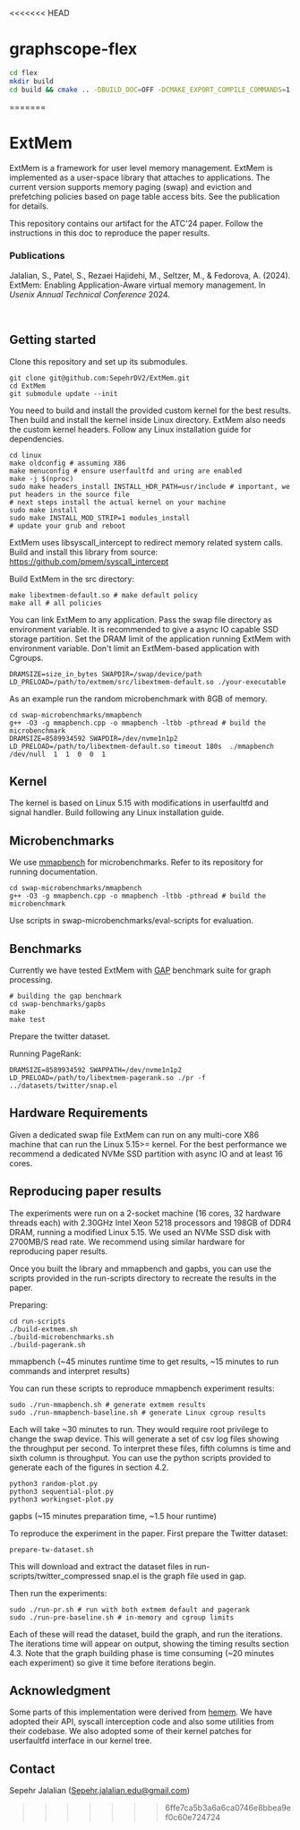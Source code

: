 <<<<<<< HEAD
# graphscope-flex

```bash
cd flex
mkdir build
cd build && cmake .. -DBUILD_DOC=OFF -DCMAKE_EXPORT_COMPILE_COMMANDS=1 && make -j
```
=======


# ExtMem

ExtMem is a framework for user level memory management. ExtMem is implemented as a user-space library that attaches to applications. The current version supports memory paging (swap) and eviction and prefetching policies based on page table access bits. See the publication for details.

This repository contains our artifact for the ATC'24 paper. Follow the instructions in this doc to reproduce the paper results. 

### Publications
Jalalian, S., Patel, S., Rezaei Hajidehi, M., Seltzer, M., & Fedorova, A. (2024). ExtMem: Enabling Application-Aware virtual memory management. In  _Usenix Annual Technical Conference_ 2024.

‌
## Getting started

Clone this repository and set up its submodules. 

    git clone git@github.com:SepehrDV2/ExtMem.git
    cd ExtMem
    git submodule update --init


You need to build and install the provided custom kernel for the best results. Then build and install the kernel inside Linux directory. ExtMem also needs the custom kernel headers. Follow any Linux installation guide for dependencies.

    cd linux
    make oldconfig # assuming X86
    make menuconfig # ensure userfaultfd and uring are enabled
    make -j $(nproc)
    sudo make headers_install INSTALL_HDR_PATH=usr/include # important, we put headers in the source file
    # next steps install the actual kernel on your machine
    sudo make install 
    sudo make INSTALL_MOD_STRIP=1 modules_install 
    # update your grub and reboot

ExtMem uses libsyscall_intercept to redirect memory related system calls. Build and install this library from source:
https://github.com/pmem/syscall_intercept

Build ExtMem in the src directory: 

    make libextmem-default.so # make default policy
    make all # all policies

You can link ExtMem to any application. Pass the swap file directory as environment variable. It is recommended to give a async IO capable SSD storage partition. Set the DRAM limit of the application running ExtMem with environment variable. Don't limit an ExtMem-based application with Cgroups.

    DRAMSIZE=size_in_bytes SWAPDIR=/swap/device/path LD_PRELOAD=/path/to/extmem/src/libextmem-default.so ./your-executable

As an example run the random microbenchmark with 8GB of memory.

    cd swap-microbenchmarks/mmapbench
    g++ -O3 -g mmapbench.cpp -o mmapbench -ltbb -pthread # build the microbenchmark
    DRAMSIZE=8589934592 SWAPDIR=/dev/nvme1n1p2 LD_PRELOAD=/path/to/libextmem-default.so timeout 180s  ./mmapbench  /dev/null  1  1  0  0  1
    


## Kernel
The kernel is based on Linux 5.15 with modifications in userfaultfd and signal handler. Build following any Linux installation guide.

## Microbenchmarks
We use [mmapbench](https://github.com/SepehrDV2/mmap-anon-benchmarks/tree/extmem-eval) for microbenchmarks. Refer to its repository for running documentation. 

    cd swap-microbenchmarks/mmapbench
    g++ -O3 -g mmapbench.cpp -o mmapbench -ltbb -pthread # build the microbenchmark

Use scripts in swap-microbenchmarks/eval-scripts for evaluation. 
## Benchmarks
Currently we have tested ExtMem with [GAP](https://github.com/SepehrDV2/gapbs) benchmark suite for graph processing. 

    # building the gap benchmark
    cd swap-benchmarks/gapbs
    make
    make test
    
Prepare the twitter dataset.

Running PageRank:

    DRAMSIZE=8589934592 SWAPPATH=/dev/nvme1n1p2 LD_PRELOAD=/path/to/libextmem-pagerank.so ./pr -f ../datasets/twitter/snap.el

## Hardware Requirements
Given a dedicated swap file ExtMem can run on any multi-core X86 machine that can run the Linux 5.15>= kernel. 
For the best performance we recommend a dedicated NVMe SSD partition with async IO and at least 16 cores. 
## Reproducing paper results
The experiments were run on a 2-socket machine (16 cores, 32 hardware threads each) with 2.30GHz Intel Xeon 5218 processors and 198GB of DDR4 DRAM, running a modified Linux 5.15. We used an NVMe SSD disk with 2700MB/S read rate. We recommend using similar hardware for reproducing paper results. 

Once you built the library and mmapbench and gapbs, you can use the scripts provided in the run-scripts directory to recreate the results in the paper.

Preparing:

    cd run-scripts
    ./build-extmem.sh
    ./build-microbenchmarks.sh
    ./build-pagerank.sh
  

mmapbench
(~45 minutes runtime time to get results, ~15 minutes to run commands and interpret results)

You can run these scripts to reproduce mmapbench experiment results:

    sudo ./run-mmapbench.sh # generate extmem results
    sudo ./run-mmapbench-baseline.sh # generate Linux cgroup results

Each will take ~30 minutes to run. They would require root privilege to change the swap device. This will generate a set of csv log files showing the throughput per second. To interpret these files, fifth columns is time and sixth column is throughput. You can use the python scripts provided to generate each of the figures in section 4.2.

    python3 random-plot.py
    python3 sequential-plot.py
    python3 workingset-plot.py

gapbs
(~15 minutes preparation time, ~1.5 hour runtime)

To reproduce the experiment in the paper. First prepare the Twitter dataset:

    prepare-tw-dataset.sh

This will download and extract the dataset files in run-scripts/twitter_compressed
snap.el is the graph file used in gap.

Then run the experiments:

    sudo ./run-pr.sh # run with both extmem default and pagerank
    sudo ./run-pre-baseline.sh # in-memory and cgroup limits

  

Each of these will read the dataset, build the graph, and run the iterations. The iterations time will appear on output, showing the timing results section 4.3. Note that the graph building phase is time consuming (~20 minutes each experiment) so give it time before iterations begin.

## Acknowledgment
Some parts of this implementation were derived from [hemem](https://bitbucket.org/ajaustin/hemem/src). We have adopted their API, syscall interception code and also some utilities from their codebase. We also adopted some of their kernel patches for userfaultfd interface in our kernel tree. 
 
## Contact
Sepehr Jalalian (Sepehr.jalalian.edu@gmail.com)




>>>>>>> 6ffe7ca5b3a6a6ca0746e8bbea9ef0c60e724724

